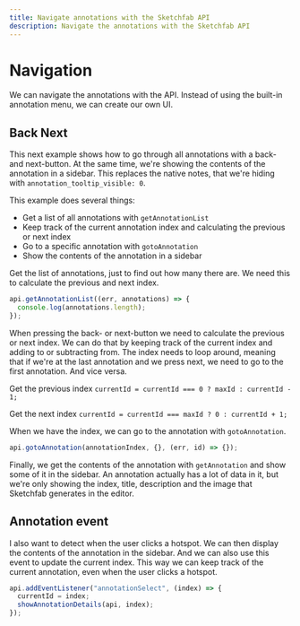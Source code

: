 ```yaml
---
title: Navigate annotations with the Sketchfab API
description: Navigate the annotations with the Sketchfab API
---
```


<script setup>
import CodePenEmbed from '../../components/CodePenEmbed.vue'
</script>

# Navigation

We can navigate the annotations with the API. Instead of using the built-in annotation menu, we can create our own UI.

## Back Next

This next example shows how to go through all annotations with a back- and next-button. At the same time, we're showing the contents of the annotation in a sidebar. This replaces the native notes, that we're hiding with `annotation_tooltip_visible: 0`.

<CodePenEmbed id="yLGErLy/8ba2d44d1f07817979cae47a5491f7c3" tab="result" />

This example does several things:

- Get a list of all annotations with `getAnnotationList`
- Keep track of the current annotation index and calculating the previous or next index
- Go to a specific annotation with `gotoAnnotation`
- Show the contents of the annotation in a sidebar

Get the list of annotations, just to find out how many there are. We need this to calculate the previous and next index.

```js
api.getAnnotationList((err, annotations) => {
  console.log(annotations.length);
});
```

When pressing the back- or next-button we need to calculate the previous or next index. We can do that by keeping track of the current index and adding to or subtracting from. The index needs to loop around, meaning that if we're at the last annotation and we press next, we need to go to the first annotation. And vice versa.

Get the previous index `currentId = currentId === 0 ? maxId : currentId - 1;`

Get the next index `currentId = currentId === maxId ? 0 : currentId + 1;`

When we have the index, we can go to the annotation with `gotoAnnotation`.

```js
api.gotoAnnotation(annotationIndex, {}, (err, id) => {});
```

Finally, we get the contents of the annotation with `getAnnotation` and show some of it in the sidebar. An annotation actually has a lot of data in it, but we're only showing the index, title, description and the image that Sketchfab generates in the editor.

## Annotation event

I also want to detect when the user clicks a hotspot. We can then display the contents of the annotation in the sidebar. And we can also use this event to update the current index. This way we can keep track of the current annotation, even when the user clicks a hotspot.

```js
api.addEventListener("annotationSelect", (index) => {
  currentId = index;
  showAnnotationDetails(api, index);
});
```
